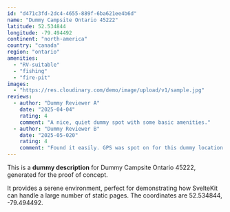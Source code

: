 ```yaml
---
id: "d471c3fd-2dc4-4655-889f-6ba621ee4b6d"
name: "Dummy Campsite Ontario 45222"
latitude: 52.534844
longitude: -79.494492
continent: "north-america"
country: "canada"
region: "ontario"
amenities:
  - "RV-suitable"
  - "fishing"
  - "fire-pit"
images:
  - "https://res.cloudinary.com/demo/image/upload/v1/sample.jpg"
reviews:
  - author: "Dummy Reviewer A"
    date: "2025-04-04"
    rating: 4
    comment: "A nice, quiet dummy spot with some basic amenities."
  - author: "Dummy Reviewer B"
    date: "2025-05-020"
    rating: 4
    comment: "Found it easily. GPS was spot on for this dummy location."
---
```


This is a **dummy description** for Dummy Campsite Ontario 45222, generated for the proof of concept.

It provides a serene environment, perfect for demonstrating how SvelteKit can handle a large number of static pages. The coordinates are 52.534844, -79.494492.
